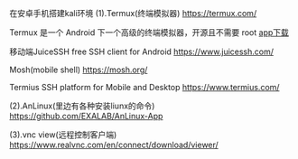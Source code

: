 在安卓手机搭建kali环境
(1).Termux(终端模拟器)
https://termux.com/

Termux 是一个 Android 下一个高级的终端模拟器，开源且不需要 root
[app下载](https://github.com/termux/termux-app)

移动端JuiceSSH  free SSH client for Android
https://www.juicessh.com/

Mosh(mobile shell)
https://mosh.org/

Termius SSH platform for Mobile and Desktop
https://www.termius.com/

(2).AnLinux(里边有各种安装liunx的命令)
https://github.com/EXALAB/AnLinux-App

(3).vnc view(远程控制客户端)
https://www.realvnc.com/en/connect/download/viewer/